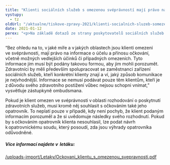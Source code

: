 ```yaml
---
title: "Klienti sociálních služeb s omezenou svéprávností mají právo na úplné a přístupné informace o očkování proti COVID-19"
vystupy:
  - tz
oldUrl: "/aktualne/tiskove-zpravy-2021/klienti-socialnich-sluzeb-somezenou-svepravnosti-maji-pravo-na-uplne-a-pristupne-inf"
date: 2021-01-12
perex: "<p>Na základě dotazů ze strany poskytovatelů sociálních služeb připravila zástupkyně ombudsmana Monika Šimůnková informační leták, který uvádí doporučený postup pro očkování klientů s omezenou svéprávností. </p>"
---
```


<!-- imported from the old website -->

<p>“Bez ohledu na to, v jaké míře a v jakých oblastech jsou klienti omezeni ve svéprávnosti, mají právo na informace o účelu a přínosu očkování, včetně možných vedlejších účinků či případných omezeních. Tyto informace jim musí být podány takovou formou, aby jim mohli porozumět. Zdravotníci by měli především spolupracovat se zaměstnanci zařízení sociálních služeb, kteří konkrétní klienty znají a ví, jaký způsob komunikace je nejvhodnější. Informace se nemusí podávat pouze těm klientům, kteří je z důvodu svého zdravotního postižení vůbec nejsou schopni vnímat,” vysvětluje zástupkyně ombudsmana.  </p><p>Pokud je klient omezen ve svéprávnosti v oblasti rozhodování o poskytnutí zdravotních služeb, musí kromě něj souhlasit s očkováním také jeho opatrovník. To neplatí pouze v případě, kdy není pochyb, že klient podaným informacím porozuměl a že si uvědomuje následky svého rozhodnutí. Pokud by s očkováním opatrovník klienta nesouhlasil, lze podat návrh k opatrovnickému soudu, který posoudí, zda jsou výhrady opatrovníka odůvodněné. </p><h5>Více informací najdete v  letáku:</h5><p><a href="/uploads-import/Letaky/Ockovani_klientu_s_omezenou_svepravnosti.pdf" target="_blank">/uploads-import/Letaky/Ockovani_klientu_s_omezenou_svepravnosti.pdf</a></p><p></p>
